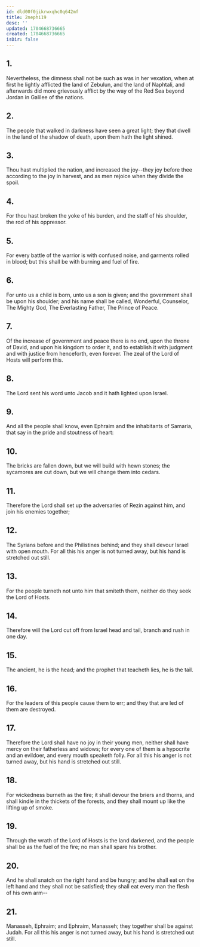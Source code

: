 ```yaml
---
id: dld00f0jikrwxqhc0q642mf
title: 2nephi19
desc: ''
updated: 1704668736665
created: 1704668736665
isDir: false
---
```

## 1.
Nevertheless, the dimness shall not be such as was in her vexation, when at first he lightly afflicted the land of Zebulun, and the land of Naphtali, and afterwards did more grievously afflict by the way of the Red Sea beyond Jordan in Galilee of the nations.
## 2.
The people that walked in darkness have seen a great light; they that dwell in the land of the shadow of death, upon them hath the light shined.
## 3.
Thou hast multiplied the nation, and increased the joy--they joy before thee according to the joy in harvest, and as men rejoice when they divide the spoil.
## 4.
For thou hast broken the yoke of his burden, and the staff of his shoulder, the rod of his oppressor.
## 5.
For every battle of the warrior is with confused noise, and garments rolled in blood; but this shall be with burning and fuel of fire.
## 6.
For unto us a child is born, unto us a son is given; and the government shall be upon his shoulder; and his name shall be called, Wonderful, Counselor, The Mighty God, The Everlasting Father, The Prince of Peace.
## 7.
Of the increase of government and peace there is no end, upon the throne of David, and upon his kingdom to order it, and to establish it with judgment and with justice from henceforth, even forever. The zeal of the Lord of Hosts will perform this.
## 8.
The Lord sent his word unto Jacob and it hath lighted upon Israel.
## 9.
And all the people shall know, even Ephraim and the inhabitants of Samaria, that say in the pride and stoutness of heart:
## 10.
The bricks are fallen down, but we will build with hewn stones; the sycamores are cut down, but we will change them into cedars.
## 11.
Therefore the Lord shall set up the adversaries of Rezin against him, and join his enemies together;
## 12.
The Syrians before and the Philistines behind; and they shall devour Israel with open mouth. For all this his anger is not turned away, but his hand is stretched out still.
## 13.
For the people turneth not unto him that smiteth them, neither do they seek the Lord of Hosts.
## 14.
Therefore will the Lord cut off from Israel head and tail, branch and rush in one day.
## 15.
The ancient, he is the head; and the prophet that teacheth lies, he is the tail.
## 16.
For the leaders of this people cause them to err; and they that are led of them are destroyed.
## 17.
Therefore the Lord shall have no joy in their young men, neither shall have mercy on their fatherless and widows; for every one of them is a hypocrite and an evildoer, and every mouth speaketh folly. For all this his anger is not turned away, but his hand is stretched out still.
## 18.
For wickedness burneth as the fire; it shall devour the briers and thorns, and shall kindle in the thickets of the forests, and they shall mount up like the lifting up of smoke.
## 19.
Through the wrath of the Lord of Hosts is the land darkened, and the people shall be as the fuel of the fire; no man shall spare his brother.
## 20.
And he shall snatch on the right hand and be hungry; and he shall eat on the left hand and they shall not be satisfied; they shall eat every man the flesh of his own arm--
## 21.
Manasseh, Ephraim; and Ephraim, Manasseh; they together shall be against Judah. For all this his anger is not turned away, but his hand is stretched out still.
